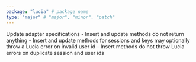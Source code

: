 ```yaml
---
package: "lucia" # package name
type: "major" # "major", "minor", "patch"
---
```


Update adapter specifications
    - Insert and update methods do not return anything
    - Insert and update methods for sessions and keys may optionally throw a Lucia error on invalid user id
    - Insert methods do not throw Lucia errors on duplicate session and user ids